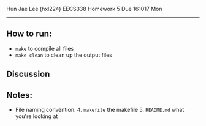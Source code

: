 Hun Jae Lee (hxl224)
EECS338 Homework 5
Due 161017 Mon

---

## How to run:

- `make` to compile all files
- `make clean` to clean up the output files

## Discussion

## Notes:

- File naming convention:
   4. `makefile` the makefile
   5. `README.md` what you're looking at